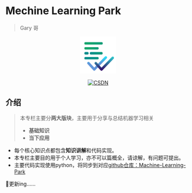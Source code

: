 # Mechine Learning Park

> Gary 哥

<p align="center"><img src="https://raw.githubusercontent.com/Gary-code/Machine-Learning-Park/main/blogImgs/workaholic v1 圆角.png" width="100" height="100" /></p>

<p align="center">
	  <a href="" target="_blank"><img src="https://img.shields.io/badge/csdn-CSDN-red.svg" alt="CSDN"></a>
</p>

## 介绍

> 本专栏主要分**两大版块**，主要用于分享与总结机器学习相关
>
> * **基础知识**
> * **当下应用**

* 每个核心知识点都包含**知识讲解**和代码实现。
* 本专栏主要目的用于个人学习，亦不可以篇概全，请谅解，有问题可提出。
* 主要代码实现使用python，将同步到对应[github仓库：Machine-Learning-Park](https://github.com/Gary-code/MachineLearning)

:rocket:更新ing......

